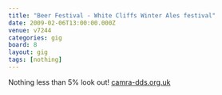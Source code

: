 ```yaml
---
title: "Beer Festival - White Cliffs Winter Ales festival"
date: 2009-02-06T13:00:00.000Z
venue: v7244
categories: gig
board: 8
layout: gig
tags: [nothing]
---
```

Nothing less than 5% look out!
<a href="http://www.camra-dds.org.uk">camra-dds.org.uk</a>